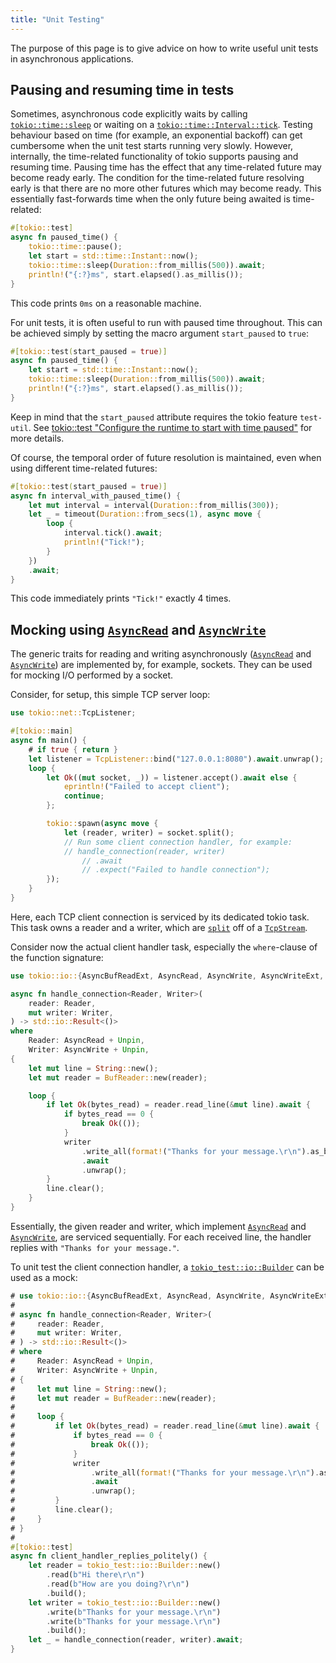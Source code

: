```yaml
---
title: "Unit Testing"
---
```


The purpose of this page is to give advice on how to write useful unit tests in
asynchronous applications.

## Pausing and resuming time in tests

Sometimes, asynchronous code explicitly waits by calling [`tokio::time::sleep`]
or waiting on a [`tokio::time::Interval::tick`]. Testing behaviour based on
time (for example, an exponential backoff) can get cumbersome when the unit
test starts running very slowly. However, internally, the time-related
functionality of tokio supports pausing and resuming time. Pausing time has the
effect that any time-related future may become ready early. The condition for
the time-related future resolving early is that there are no more other futures
which may become ready. This essentially fast-forwards time when the only
future being awaited is time-related:

```rust
#[tokio::test]
async fn paused_time() {
    tokio::time::pause();
    let start = std::time::Instant::now();
    tokio::time::sleep(Duration::from_millis(500)).await;
    println!("{:?}ms", start.elapsed().as_millis());
}
```

This code prints `0ms` on a reasonable machine.

For unit tests, it is often useful to run with paused time throughout. This can
be achieved simply by setting the macro argument `start_paused` to `true`:

```rust
#[tokio::test(start_paused = true)]
async fn paused_time() {
    let start = std::time::Instant::now();
    tokio::time::sleep(Duration::from_millis(500)).await;
    println!("{:?}ms", start.elapsed().as_millis());
}
```

Keep in mind that the `start_paused` attribute requires the tokio feature `test-util`.
See [tokio::test "Configure the runtime to start with time paused"](https://docs.rs/tokio/latest/tokio/attr.test.html#configure-the-runtime-to-start-with-time-paused) for more details.

Of course, the temporal order of future resolution is maintained, even when
using different time-related futures:

```rust
#[tokio::test(start_paused = true)]
async fn interval_with_paused_time() {
    let mut interval = interval(Duration::from_millis(300));
    let _ = timeout(Duration::from_secs(1), async move {
        loop {
            interval.tick().await;
            println!("Tick!");
        }
    })
    .await;
}
```

This code immediately prints `"Tick!"` exactly 4 times.

[`tokio::time::Interval::tick`]: https://docs.rs/tokio/1/tokio/time/struct.Interval.html#method.tick
[`tokio::time::sleep`]: https://docs.rs/tokio/1/tokio/time/fn.sleep.html

## Mocking using [`AsyncRead`] and [`AsyncWrite`]

The generic traits for reading and writing asynchronously ([`AsyncRead`] and
[`AsyncWrite`]) are implemented by, for example, sockets. They can be used for
mocking I/O performed by a socket.

Consider, for setup, this simple TCP server loop:

```rust
use tokio::net::TcpListener;

#[tokio::main]
async fn main() {
    # if true { return }
    let listener = TcpListener::bind("127.0.0.1:8080").await.unwrap();
    loop {
        let Ok((mut socket, _)) = listener.accept().await else {
            eprintln!("Failed to accept client");
            continue;
        };

        tokio::spawn(async move {
            let (reader, writer) = socket.split();
            // Run some client connection handler, for example:
            // handle_connection(reader, writer)
                // .await
                // .expect("Failed to handle connection");
        });
    }
}
```

Here, each TCP client connection is serviced by its dedicated tokio task. This
task owns a reader and a writer, which are [`split`] off of a [`TcpStream`].

Consider now the actual client handler task, especially the `where`-clause of the
function signature:

```rust
use tokio::io::{AsyncBufReadExt, AsyncRead, AsyncWrite, AsyncWriteExt, BufReader};

async fn handle_connection<Reader, Writer>(
    reader: Reader,
    mut writer: Writer,
) -> std::io::Result<()>
where
    Reader: AsyncRead + Unpin,
    Writer: AsyncWrite + Unpin,
{
    let mut line = String::new();
    let mut reader = BufReader::new(reader);

    loop {
        if let Ok(bytes_read) = reader.read_line(&mut line).await {
            if bytes_read == 0 {
                break Ok(());
            }
            writer
                .write_all(format!("Thanks for your message.\r\n").as_bytes())
                .await
                .unwrap();
        }
        line.clear();
    }
}
```

Essentially, the given reader and writer, which implement [`AsyncRead`] and
[`AsyncWrite`], are serviced sequentially. For each received line, the handler
replies with `"Thanks for your message."`.

To unit test the client connection handler, a [`tokio_test::io::Builder`] can
be used as a mock:

```rust
# use tokio::io::{AsyncBufReadExt, AsyncRead, AsyncWrite, AsyncWriteExt, BufReader};
#
# async fn handle_connection<Reader, Writer>(
#     reader: Reader,
#     mut writer: Writer,
# ) -> std::io::Result<()>
# where
#     Reader: AsyncRead + Unpin,
#     Writer: AsyncWrite + Unpin,
# {
#     let mut line = String::new();
#     let mut reader = BufReader::new(reader);
#
#     loop {
#         if let Ok(bytes_read) = reader.read_line(&mut line).await {
#             if bytes_read == 0 {
#                 break Ok(());
#             }
#             writer
#                 .write_all(format!("Thanks for your message.\r\n").as_bytes())
#                 .await
#                 .unwrap();
#         }
#         line.clear();
#     }
# }
#
#[tokio::test]
async fn client_handler_replies_politely() {
    let reader = tokio_test::io::Builder::new()
        .read(b"Hi there\r\n")
        .read(b"How are you doing?\r\n")
        .build();
    let writer = tokio_test::io::Builder::new()
        .write(b"Thanks for your message.\r\n")
        .write(b"Thanks for your message.\r\n")
        .build();
    let _ = handle_connection(reader, writer).await;
}
```

[`AsyncRead`]: https://docs.rs/tokio/latest/tokio/io/trait.AsyncRead.html
[`AsyncWrite`]: https://docs.rs/tokio/latest/tokio/io/trait.AsyncWrite.html
[`split`]: https://docs.rs/tokio/latest/tokio/net/struct.TcpStream.html#method.split
[`TcpStream`]: https://docs.rs/tokio/latest/tokio/net/struct.TcpStream.html
[`tokio_test::io::Builder`]: https://docs.rs/tokio-test/latest/tokio_test/io/struct.Builder.html

